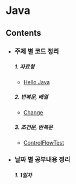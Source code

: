 # Java

## Contents

- ### 주제 별 코드 정리
  ##### 1.  __자료형__
  - [Hello Java](https://github.com/kps990515/Study/tree/master/Java/JavaFirst)

  ##### 2. __반복문, 배열__
  - [Change](https://github.com/kps990515/Study/tree/master/Java/Change)

  ##### 3. __조건문, 반복문__
  - [ControlFlowTest](https://github.com/kps990515/Study/tree/master/Java/ControlFlowTest)

- ### 날짜 별 공부내용 정리
  ##### 1. __1일차__
